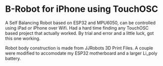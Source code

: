 # B-Robot for iPhone using TouchOSC
A Self Balancing Robot based on ESP32 and MPU6050, 
can be controlled using iPad or iPhone over Wifi.
Had a hard time finding any TouchOSC based project that actually
worked. By trial and error and a little luck, got this one working.
 
Robot body construction is made from JJRobots 3D Print Files.
A couple were modified to accomodate my ESP32 motherboard
and a larger Li_poly battery.

